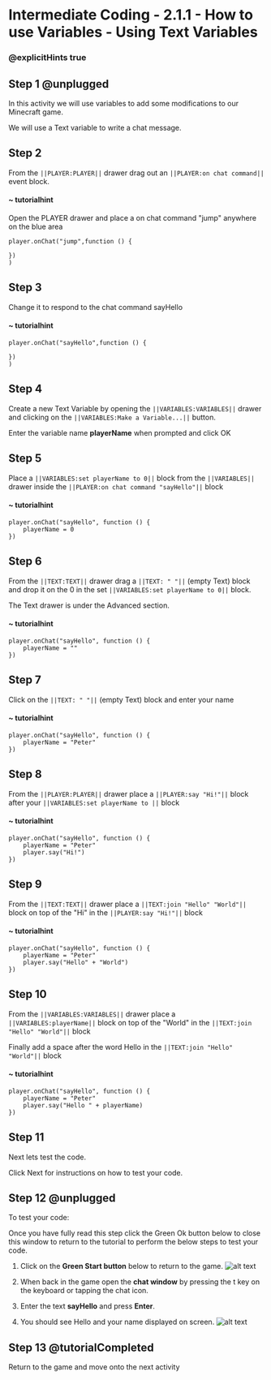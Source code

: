 # Intermediate Coding - 2.1.1 - How to use Variables - Using Text Variables

### @explicitHints true

## Step 1 @unplugged
In this activity we will use variables to add some
modifications to our Minecraft game.

We will use a Text variable to write a chat
message.

## Step 2
From the ``||PLAYER:PLAYER||`` drawer drag out an ``||PLAYER:on chat command||`` event block.
#### ~ tutorialhint
Open the PLAYER drawer and place a on chat command "jump" anywhere on the blue area
```blocks
player.onChat("jump",function () {
 
})
)
```
## Step 3
Change it to respond to the chat command sayHello
#### ~ tutorialhint
```blocks 
player.onChat("sayHello",function () {
 
})
)
```
## Step 4
Create a new Text Variable by opening the
``||VARIABLES:VARIABLES||`` drawer and clicking on the ``||VARIABLES:Make a Variable...||`` button.

Enter the variable name **playerName** when prompted and click OK

## Step 5
Place a ``||VARIABLES:set playerName to 0||`` block from the ``||VARIABLES||`` 
drawer inside the ``||PLAYER:on chat command "sayHello"||`` block

#### ~ tutorialhint
```blocks 
player.onChat("sayHello", function () {
    playerName = 0
})
```

## Step 6
From the ``||TEXT:TEXT||``  drawer drag a ``||TEXT: " "||`` (empty Text) block
and drop it on the 0 in the set ``||VARIABLES:set playerName to 0||`` block.

The Text drawer is under the Advanced section.


#### ~ tutorialhint
```blocks 
player.onChat("sayHello", function () {
    playerName = ""
})
```

## Step 7
Click on the ``||TEXT: " "||`` (empty Text) block and enter your name

#### ~ tutorialhint
```blocks 
player.onChat("sayHello", function () {
    playerName = "Peter"
})
```

## Step 8
From the ``||PLAYER:PLAYER||`` drawer place a  ``||PLAYER:say "Hi!"||`` block after your 
``||VARIABLES:set playerName to ||`` block

#### ~ tutorialhint
```blocks 
player.onChat("sayHello", function () {
    playerName = "Peter"
    player.say("Hi!")
})
```

## Step 9
From the ``||TEXT:TEXT||`` drawer place a  ``||TEXT:join "Hello" "World"||`` 
block on top of the "Hi" in the ``||PLAYER:say "Hi!"||`` block

#### ~ tutorialhint
```blocks 
player.onChat("sayHello", function () {
    playerName = "Peter"
    player.say("Hello" + "World")
})
```
## Step 10

From the ``||VARIABLES:VARIABLES||`` drawer place a  ``||VARIABLES:playerName||`` 
block on top of the "World" in the ``||TEXT:join "Hello" "World"||`` block

Finally add a space after the word Hello in the ``||TEXT:join "Hello" "World"||`` block

#### ~ tutorialhint
```blocks 
player.onChat("sayHello", function () {
    playerName = "Peter"
    player.say("Hello " + playerName)
})
```
## Step 11
Next lets test the code.

Click Next for instructions on how to test your code.

## Step 12 @unplugged
To test your code:

Once you have fully read this step click the Green Ok button below to close this window to return to the tutorial to perform the below steps to test your code.

1. Click on the **Green Start button** below to return to the game.
![alt text](https://intermediate.codingcredentials.com/Lesson2/2.1.1/images/2.jpg?raw=true "Start")


2. When back in the game open the **chat window** by pressing the t key on the keyboard or tapping the chat icon.


3. Enter the text **sayHello** and press **Enter**.


4. You should see Hello and your name displayed on screen.
![alt text](https://intermediate.codingcredentials.com/Lesson2/2.1.1/images/1-sayHello.jpg?raw=true "sayHello")

## Step 13 @tutorialCompleted
Return to the game and move onto the next activity
